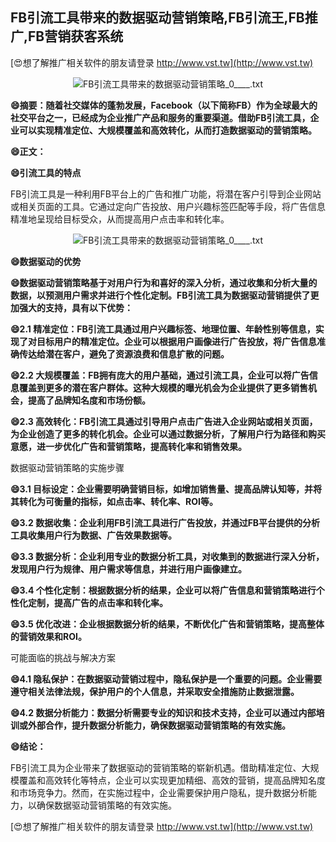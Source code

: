 ## **FB引流工具带来的数据驱动营销策略,FB引流王,FB推广,FB营销获客系统**

[😍想了解推广相关软件的朋友请登录 http://www.vst.tw](http://www.vst.tw)

 <center><img src="https://vst.tw/MP4/tuiguang/png/6.png" alt="FB引流工具带来的数据驱动营销策略_0____.txt"></center>

**😄摘要：随着社交媒体的蓬勃发展，Facebook（以下简称FB）作为全球最大的社交平台之一，已经成为企业推广产品和服务的重要渠道。借助FB引流工具，企业可以实现精准定位、大规模覆盖和高效转化，从而打造数据驱动的营销策略。**

**😄正文：**

**😄引流工具的特点**

FB引流工具是一种利用FB平台上的广告和推广功能，将潜在客户引导到企业网站或相关页面的工具。它通过定向广告投放、用户兴趣标签匹配等手段，将广告信息精准地呈现给目标受众，从而提高用户点击率和转化率。

 <center><img src="https://vst.tw/MP4/tuiguang/png/2.png" alt="FB引流工具带来的数据驱动营销策略_0____.txt"></center>

**😄数据驱动的优势**

**😄数据驱动营销策略基于对用户行为和喜好的深入分析，通过收集和分析大量的数据，以预测用户需求并进行个性化定制。FB引流工具为数据驱动营销提供了更加强大的支持，具有以下优势：**

**😄2.1 精准定位：FB引流工具通过用户兴趣标签、地理位置、年龄性别等信息，实现了对目标用户的精准定位。企业可以根据用户画像进行广告投放，将广告信息准确传达给潜在客户，避免了资源浪费和信息扩散的问题。**

**😄2.2 大规模覆盖：FB拥有庞大的用户基础，通过引流工具，企业可以将广告信息覆盖到更多的潜在客户群体。这种大规模的曝光机会为企业提供了更多销售机会，提高了品牌知名度和市场份额。**

**😄2.3 高效转化：FB引流工具通过引导用户点击广告进入企业网站或相关页面，为企业创造了更多的转化机会。企业可以通过数据分析，了解用户行为路径和购买意愿，进一步优化广告和营销策略，提高转化率和销售效果。**

数据驱动营销策略的实施步骤

**😄3.1 目标设定：企业需要明确营销目标，如增加销售量、提高品牌认知等，并将其转化为可衡量的指标，如点击率、转化率、ROI等。**

**😄3.2 数据收集：企业利用FB引流工具进行广告投放，并通过FB平台提供的分析工具收集用户行为数据、广告效果数据等。**

**😄3.3 数据分析：企业利用专业的数据分析工具，对收集到的数据进行深入分析，发现用户行为规律、用户需求等信息，并进行用户画像建立。**

**😄3.4 个性化定制：根据数据分析的结果，企业可以将广告信息和营销策略进行个性化定制，提高广告的点击率和转化率。**

**😄3.5 优化改进：企业根据数据分析的结果，不断优化广告和营销策略，提高整体的营销效果和ROI。**

可能面临的挑战与解决方案

**😄4.1 隐私保护：在数据驱动营销过程中，隐私保护是一个重要的问题。企业需要遵守相关法律法规，保护用户的个人信息，并采取安全措施防止数据泄露。**

**😄4.2 数据分析能力：数据分析需要专业的知识和技术支持，企业可以通过内部培训或外部合作，提升数据分析能力，确保数据驱动营销策略的有效实施。**

**😄结论：**

FB引流工具为企业带来了数据驱动的营销策略的崭新机遇。借助精准定位、大规模覆盖和高效转化等特点，企业可以实现更加精细、高效的营销，提高品牌知名度和市场竞争力。然而，在实施过程中，企业需要保护用户隐私，提升数据分析能力，以确保数据驱动营销策略的有效实施。

[😍想了解推广相关软件的朋友请登录 http://www.vst.tw](http://www.vst.tw)



